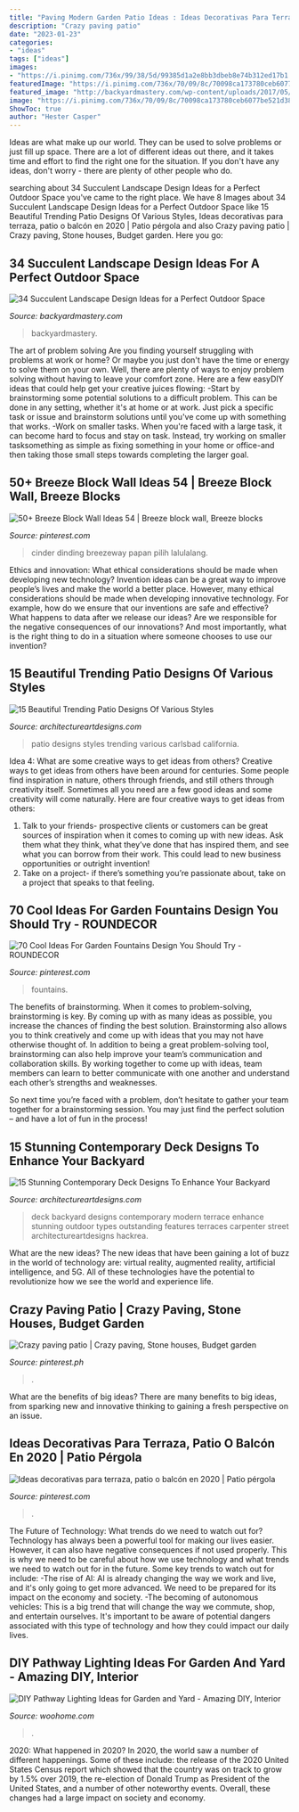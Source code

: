 ```yaml
---
title: "Paving Modern Garden Patio Ideas : Ideas Decorativas Para Terraza, Patio O Balcón En 2020"
description: "Crazy paving patio"
date: "2023-01-23"
categories:
- "ideas"
tags: ["ideas"]
images:
- "https://i.pinimg.com/736x/99/38/5d/99385d1a2e8bb3dbeb8e74b312ed17b1.jpg"
featuredImage: "https://i.pinimg.com/736x/70/09/8c/70098ca173780ceb6077be521d38a4b5.jpg"
featured_image: "http://backyardmastery.com/wp-content/uploads/2017/05/1-succulent-landscape-design.jpg"
image: "https://i.pinimg.com/736x/70/09/8c/70098ca173780ceb6077be521d38a4b5.jpg"
ShowToc: true
author: "Hester Casper"
---
```



Ideas are what make up our world. They can be used to solve problems or just fill up space. There are a lot of different ideas out there, and it takes time and effort to find the right one for the situation. If you don't have any ideas, don't worry - there are plenty of other people who do.

	

		
searching about 34 Succulent Landscape Design Ideas for a Perfect Outdoor Space you've came to the right place. We have 8 Images about 34 Succulent Landscape Design Ideas for a Perfect Outdoor Space like 15 Beautiful Trending Patio Designs Of Various Styles, Ideas decorativas para terraza, patio o balcón en 2020 | Patio pérgola and also Crazy paving patio | Crazy paving, Stone houses, Budget garden. Here you go:
		
    
## 34 Succulent Landscape Design Ideas For A Perfect Outdoor Space

<img loading=lazy src="http://backyardmastery.com/wp-content/uploads/2017/05/1-succulent-landscape-design.jpg" onerror="this.onerror=null;this.src='https://tse4.mm.bing.net/th?id=OIP.6P1nlmC5QxKBZK_eHiaQJwHaJ4&amp;pid=15.1';" alt="34 Succulent Landscape Design Ideas for a Perfect Outdoor Space">

_Source: backyardmastery.com_

>backyardmastery. 

	

The art of problem solving
Are you finding yourself struggling with problems at work or home? Or maybe you just don't have the time or energy to solve them on your own. Well, there are plenty of ways to enjoy problem solving without having to leave your comfort zone. Here are a few easyDIY ideas that could help get your creative juices flowing: 
-Start by brainstorming some potential solutions to a difficult problem. This can be done in any setting, whether it's at home or at work. Just pick a specific task or issue and brainstorm solutions until you've come up with something that works. 
-Work on smaller tasks. When you're faced with a large task, it can become hard to focus and stay on task. Instead, try working on smaller tasksomething as simple as fixing something in your home or office-and then taking those small steps towards completing the larger goal.

    
## 50+ Breeze Block Wall Ideas 54 | Breeze Block Wall, Breeze Blocks

<img loading=lazy src="https://i.pinimg.com/736x/70/09/8c/70098ca173780ceb6077be521d38a4b5.jpg" onerror="this.onerror=null;this.src='https://tse3.mm.bing.net/th?id=OIP.E5FSblCckPiMX7uGv2qfnQHaE7&amp;pid=15.1';" alt="50+ Breeze Block Wall Ideas 54 | Breeze block wall, Breeze blocks">

_Source: pinterest.com_

>cinder dinding breezeway papan pilih lalulalang. 

	

Ethics and innovation: What ethical considerations should be made when developing new technology?
Invention ideas can be a great way to improve people’s lives and make the world a better place. However, many ethical considerations should be made when developing innovative technology. For example, how do we ensure that our inventions are safe and effective? What happens to data after we release our ideas? Are we responsible for the negative consequences of our innovations? And most importantly, what is the right thing to do in a situation where someone chooses to use our invention?

    
## 15 Beautiful Trending Patio Designs Of Various Styles

<img loading=lazy src="https://www.architectureartdesigns.com/wp-content/uploads/2014/09/15-Beautiful-Trending-Patio-Designs-Of-Various-Styles-7-630x861.jpg" onerror="this.onerror=null;this.src='https://tse4.mm.bing.net/th?id=OIP.CUQ4WHQ7bvw3T9lFrRkm9gHaKH&amp;pid=15.1';" alt="15 Beautiful Trending Patio Designs Of Various Styles">

_Source: architectureartdesigns.com_

>patio designs styles trending various carlsbad california. 

	

Idea 4: What are some creative ways to get ideas from others?
Creative ways to get ideas from others have been around for centuries. Some people find inspiration in nature, others through friends, and still others through creativity itself. Sometimes all you need are a few good ideas and some creativity will come naturally. Here are four creative ways to get ideas from others: 
1) Talk to your friends- prospective clients or customers can be great sources of inspiration when it comes to coming up with new ideas. Ask them what they think, what they’ve done that has inspired them, and see what you can borrow from their work. This could lead to new business opportunities or outright invention! 
2) Take on a project- if there’s something you’re passionate about, take on a project that speaks to that feeling.

    
## 70 Cool Ideas For Garden Fountains Design You Should Try - ROUNDECOR

<img loading=lazy src="https://i.pinimg.com/736x/99/38/5d/99385d1a2e8bb3dbeb8e74b312ed17b1.jpg" onerror="this.onerror=null;this.src='https://tse3.mm.bing.net/th?id=OIP.N5GZk6319nTyIYiwn4w1AQHaJQ&amp;pid=15.1';" alt="70 Cool Ideas For Garden Fountains Design You Should Try - ROUNDECOR">

_Source: pinterest.com_

>fountains. 

	

The benefits of brainstorming.
When it comes to problem-solving, brainstorming is key. By coming up with as many ideas as possible, you increase the chances of finding the best solution. Brainstorming also allows you to think creatively and come up with ideas that you may not have otherwise thought of.
In addition to being a great problem-solving tool, brainstorming can also help improve your team’s communication and collaboration skills. By working together to come up with ideas, team members can learn to better communicate with one another and understand each other’s strengths and weaknesses.

So next time you’re faced with a problem, don’t hesitate to gather your team together for a brainstorming session. You may just find the perfect solution – and have a lot of fun in the process!

    
## 15 Stunning Contemporary Deck Designs To Enhance Your Backyard

<img loading=lazy src="https://www.architectureartdesigns.com/wp-content/uploads/2015/02/15-Stunning-Contemporary-Deck-Designs-To-Enhance-Your-Backyard-11-630x420.jpg" onerror="this.onerror=null;this.src='https://tse1.mm.bing.net/th?id=OIP.Aw_UeWLU93KegzOs4O_RjQHaE8&amp;pid=15.1';" alt="15 Stunning Contemporary Deck Designs To Enhance Your Backyard">

_Source: architectureartdesigns.com_

>deck backyard designs contemporary modern terrace enhance stunning outdoor types outstanding features terraces carpenter street architectureartdesigns hackrea. 

	

What are the new ideas?
The new ideas that have been gaining a lot of buzz in the world of technology are: virtual reality, augmented reality, artificial intelligence, and 5G. All of these technologies have the potential to revolutionize how we see the world and experience life.

    
## Crazy Paving Patio | Crazy Paving, Stone Houses, Budget Garden

<img loading=lazy src="https://i.pinimg.com/736x/54/97/ed/5497edd84df17661637511e22c35bc85.jpg" onerror="this.onerror=null;this.src='https://tse2.mm.bing.net/th?id=OIP._gv0gAe3HksiIwZrzJ81ogHaJ3&amp;pid=15.1';" alt="Crazy paving patio | Crazy paving, Stone houses, Budget garden">

_Source: pinterest.ph_

>. 

	

What are the benefits of big ideas?
There are many benefits to big ideas, from sparking new and innovative thinking to gaining a fresh perspective on an issue.

    
## Ideas Decorativas Para Terraza, Patio O Balcón En 2020 | Patio Pérgola

<img loading=lazy src="https://i.pinimg.com/736x/73/86/01/738601e74262960b6707a1d8bf028285.jpg" onerror="this.onerror=null;this.src='https://tse4.mm.bing.net/th?id=OIP.9Usa8NE-sSeXOrcfZa8y9QHaJ3&amp;pid=15.1';" alt="Ideas decorativas para terraza, patio o balcón en 2020 | Patio pérgola">

_Source: pinterest.com_

>. 

	

The Future of Technology: What trends do we need to watch out for?
Technology has always been a powerful tool for making our lives easier. However, it can also have negative consequences if not used properly. This is why we need to be careful about how we use technology and what trends we need to watch out for in the future. Some key trends to watch out for include: 
-The rise of AI: AI is already changing the way we work and live, and it's only going to get more advanced. We need to be prepared for its impact on the economy and society. 
-The becoming of autonomous vehicles: This is a big trend that will change the way we commute, shop, and entertain ourselves. It's important to be aware of potential dangers associated with this type of technology and how they could impact our daily lives.

    
## DIY Pathway Lighting Ideas For Garden And Yard - Amazing DIY, Interior

<img loading=lazy src="https://www.woohome.com/wp-content/uploads/2017/06/lighting-ideas-for-pathway-14.jpg" onerror="this.onerror=null;this.src='https://tse3.mm.bing.net/th?id=OIP.r7a3ifWfcvWCXl_lqE-VMwHaL1&amp;pid=15.1';" alt="DIY Pathway Lighting Ideas for Garden and Yard - Amazing DIY, Interior">

_Source: woohome.com_

>. 

	

2020: What happened in 2020?
In 2020, the world saw a number of different happenings. Some of these include: the release of the 2020 United States Census report which showed that the country was on track to grow by 1.5% over 2019, the re-election of Donald Trump as President of the United States, and a number of other noteworthy events. Overall, these changes had a large impact on society and economy.

